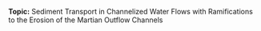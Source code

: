 <strong>Topic:</strong> Sediment Transport in Channelized Water Flows with Ramifications to the Erosion of the Martian Outflow Channels
